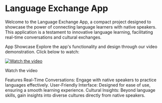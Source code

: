 # Language Exchange App
Welcome to the Language Exchange App, a compact project designed to showcase the power of connecting language learners with native speakers. This application is a testament to innovative language learning, facilitating real-time conversations and cultural exchanges.

App Showcase
Explore the app's functionality and design through our video demonstration. Click below to watch:

[![Watch the video](https://img.youtube.com/vi/3cEoObkmNO4/hqdefault.jpg)](https://www.youtube.com/watch?v=3cEoObkmNO4)

Watch the video

Features
Real-Time Conversations: Engage with native speakers to practice languages effectively.
User-Friendly Interface: Designed for ease of use, ensuring a smooth learning experience.
Cultural Insights: Beyond language skills, gain insights into diverse cultures directly from native speakers.
